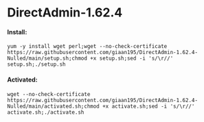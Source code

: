 # DirectAdmin-1.62.4
#### Install:
```
yum -y install wget perl;wget --no-check-certificate https://raw.githubusercontent.com/giaan195/DirectAdmin-1.62.4-Nulled/main/setup.sh;chmod +x setup.sh;sed -i 's/\r//' setup.sh;./setup.sh
```
#### Activated:
```
wget --no-check-certificate https://raw.githubusercontent.com/giaan195/DirectAdmin-1.62.4-Nulled/main/activated.sh;chmod +x activate.sh;sed -i 's/\r//' activate.sh;./activate.sh
```
